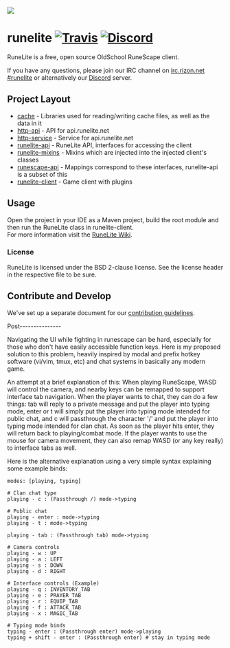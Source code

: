 ![](https://runelite.net/img/logo.png)
# runelite [![Travis](https://img.shields.io/travis/runelite/runelite.svg)](https://travis-ci.org/runelite/runelite) [![Discord](https://img.shields.io/discord/301497432909414422.svg)](https://discord.gg/mePCs8U)

RuneLite is a free, open source OldSchool RuneScape client.

If you have any questions, please join our IRC channel on [irc.rizon.net #runelite](http://qchat.rizon.net/?channels=runelite&uio=d4) or alternatively our [Discord](https://discord.gg/mePCs8U) server.

## Project Layout

- [cache](cache/src/main/java/net/runelite/cache) - Libraries used for reading/writing cache files, as well as the data in it
- [http-api](http-api/src/main/java/net/runelite/http/api) - API for api.runelite.net
- [http-service](http-service/src/main/java/net/runelite/http/service) - Service for api.runelite.net
- [runelite-api](runelite-api/src/main/java/net/runelite/api) - RuneLite API, interfaces for accessing the client
- [runelite-mixins](runelite-mixins/src/main/java/net/runelite) - Mixins which are injected into the injected client's classes
- [runescape-api](runescape-api/src/main/java/net/runelite) - Mappings correspond to these interfaces, runelite-api is a subset of this
- [runelite-client](runelite-client/src/main/java/net/runelite/client) - Game client with plugins

## Usage

Open the project in your IDE as a Maven project, build the root module and then run the RuneLite class in runelite-client.  
For more information visit the [RuneLite Wiki](https://github.com/runelite/runelite/wiki).

### License

RuneLite is licensed under the BSD 2-clause license. See the license header in the respective file to be sure.

## Contribute and Develop

We've set up a separate document for our [contribution guidelines](https://github.com/runelite/runelite/blob/master/.github/CONTRIBUTING.md).

Post---------------

Navigating the UI while fighting in runescape can be hard, especially for those who don't have easily accessible
function keys. Here is my proposed solution to this problem, heavily inspired by modal and prefix hotkey software (vi/vim, tmux, etc) and chat systems in basically any modern game.

An attempt at a brief explanation of this: When playing RuneScape, WASD will control the camera, and nearby keys can be remapped to support interface tab navigation.
When the player wants to chat, they can do a few things: tab will reply to a private message and put the player into typing mode, enter or t will simply put the player into typing mode intended for public chat,
and c will passthrough the character '/' and put the player into typing mode intended for clan chat. As soon as the player hits enter, they will return back to playing/combat mode. If the player wants to use the mouse
for camera movement, they can also remap WASD (or any key really) to interface tabs as well.

Here is the alternative explanation using a very simple syntax explaining some example binds:

```
modes: [playing, typing]

# Clan chat type
playing - c : (Passthrough /) mode->typing

# Public chat
playing - enter : mode->typing
playing - t : mode->typing

playing - tab : (Passthrough tab) mode->typing

# Camera controls
playing - w : UP
playing - a : LEFT
playing - s : DOWN
playing - d : RIGHT

# Interface controls (Example)
playing - q : INVENTORY_TAB
playing - e : PRAYER_TAB
playing - r : EQUIP_TAB
playing - f : ATTACK_TAB
playing - x : MAGIC_TAB

# Typing mode binds
typing - enter : (Passthrough enter) mode->playing
typing + shift - enter : (Passthrough enter) # stay in typing mode
```
